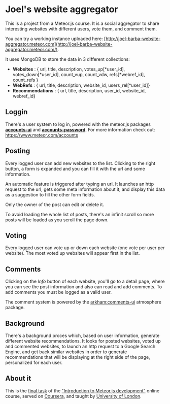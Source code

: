 # Joel's website aggregator
This is a project from a Meteor.js course. It is a social aggregator to share interesting websites with different users, vote them, and comment them.

You can try a working instance uploaded here: [http://joel-barba-website-aggregator.meteor.com](http://joel-barba-website-aggregator.meteor.com/).

It uses MongoDB to store the data in 3 different collections:

* <strong>Websites</strong> : { url, title, description, votes_up[*user_id], votes_down[*user_id], count_vup, count_vdw, refs[*webref_id], count_refs }
* <strong>WebRefs</strong> : { url, title, description, website_id, users_rel[*user_id]}
* <strong>Recommendations</strong> : { url, title, description, user_id, website_id, webref_id}

## Loggin
There's a user system to log in, powered with the meteor.js packages <strong><a href="https://atmospherejs.com/meteor/accounts-ui">accounts-ui</a></strong> and <strong><a href="https://atmospherejs.com/meteor/accounts-password">accounts-password</a></strong>. For more information check out: https://www.meteor.com/accounts

## Posting
Every logged user can add new websites to the list. Clicking to the right button, a form is expanded and you can fill it with the url and some information.

An automatic feature is triggered after typing an url. It launches an http request to the url, gets some meta information about it, and display this data as a suggestion to fill the other form fields.

Only the owner of the post can edit or delete it.

To avoid loading the whole list of posts, there's an infinit scroll so more posts will be loaded as you scroll the page down.

## Voting
Every logged user can vote up or down each website (one vote per user per website). The most voted up websites will appear first in the list.

## Comments
Clicking on the _Info_ button of each website, you'll go to a detail page, where you can see the post information and also can read and add comments. To add comments you must be logged as a valid user.

The comment system is powered by the [arkham:comments-ui](https://atmospherejs.com/arkham/comments-ui) atmosphere package.

## Background
There's a background proces which, based on user information, generate different website recommendations. It looks for posted websites, voted up and commented websites, to launch an http request to a Google Search Engine, and get back similar websites in order to generate recommendations that will be displaying at the right side of the page, personalized for each user.


## About it
This is the [final task](https://www.coursera.org/learn/meteor-development/peer/aRIRG/build-a-social-website-aggregator) of the ["Introduction to Meteor.js development"](https://www.coursera.org/learn/meteor-development/) online course, served on [Coursera](https://www.coursera.org), and taught by [University of London](http://www.londoninternational.ac.uk/).

